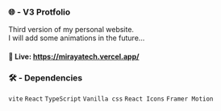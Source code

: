 ### 🌐 - V3 Protfolio
Third version of my personal website. <br> I will add some animations in the future...

#### 📎 Live: https://mirayatech.vercel.app/

### 🛠️ - Dependencies 

`vite`  `React` `TypeScript` `Vanilla css` `React Icons`  `Framer Motion`


   


 
